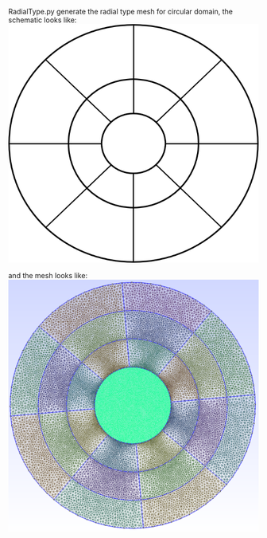 RadialType.py generate the radial type mesh for circular domain, the schematic looks like:
![radial](radiational.png)

and the mesh looks like:
![radial_msh](circle_msh.png)
